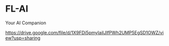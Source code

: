 # FL-AI
Your AI Companion


https://drive.google.com/file/d/1X9FDi5pmyIaiIJlfPWh2UMP5EgSD1OWZ/view?usp=sharing
